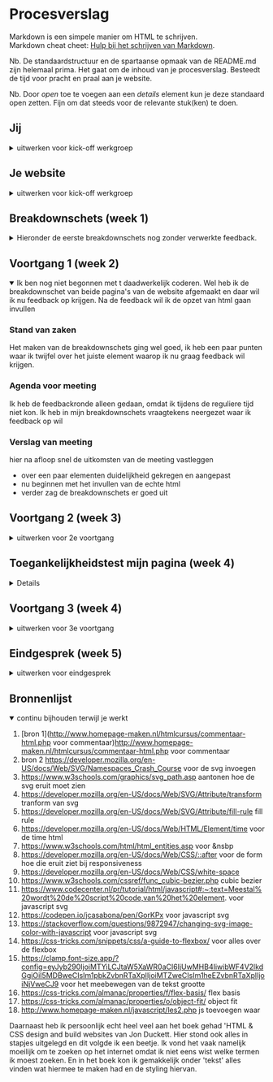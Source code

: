 # Procesverslag
Markdown is een simpele manier om HTML te schrijven.  
Markdown cheat cheet: [Hulp bij het schrijven van Markdown](https://github.com/adam-p/markdown-here/wiki/Markdown-Cheatsheet).

Nb. De standaardstructuur en de spartaanse opmaak van de README.md zijn helemaal prima. Het gaat om de inhoud van je procesverslag. Besteedt de tijd voor pracht en praal aan je website.

Nb. Door *open* toe te voegen aan een *details* element kun je deze standaard open zetten. Fijn om dat steeds voor de relevante stuk(ken) te doen.





## Jij

<details>
<summary>uitwerken voor kick-off werkgroep</summary>

### Auteur:
Luca Kleene

#### Je startniveau:
Blauw

#### Je focus:
Responsive plane

</details>





## Je website

<details>
<summary>uitwerken voor kick-off werkgroep</summary>

### Je opdracht:
https://www.debijenkorf.nl/inspiratie/wonen/eten-drinken
https://www.debijenkorf.nl/inspiratie/wonen/tips-om-voedselverspilling-te-voorkomen

#### Screenshot(s) van de eerste pagina (small screen):
Homepage  
<img src="images/inspiratie.PNG" width="375px" alt="screenshot inspiratiepagina bijenkorf">
<img src="images/inspiratie2.PNG" width="375px" alt="screenshot inspiratiepagina bijenkorf">


#### Screenshot(s) van de tweede pagina (small screen):
Inspiratie wonen  
<img src="images/zerowaste.PNG" width="375px" alt="screenshot zerowaste bijenkorf">
<img src="images/zerowaste2.PNG" width="375px" alt="screenshot zerowaste bijenkorf">

</details>



## Breakdownschets (week 1)

<details>
<summary>Hieronder de eerste breakdownschets nog zonder verwerkte feedback.</summary>

### de hele pagina:
<img src="images/breakdownschets1.PNG" width="375px" alt="breakdown van de hele pagina">

### dynamisch deel (bijv menu):
<img src="images/breakdownschets2.PNG" width="375px" alt="breakdown van tweede pagina">

</details>



## Voortgang 1 (week 2)

<details open>
<summary>Ik ben nog niet begonnen met t daadwerkelijk coderen. Wel heb ik de breakdownschet van beide pagina's van de website afgemaakt en daar wil ik nu feedback op krijgen. Na de feedback wil ik de opzet van html gaan invullen</summary>

### Stand van zaken
Het maken van de breakdownschets ging wel goed, ik heb een paar punten waar ik twijfel over het juiste element waarop ik nu graag feedback wil krijgen.


### Agenda voor meeting
Ik heb de feedbackronde alleen gedaan, omdat ik tijdens de reguliere tijd niet kon. Ik heb in mijn breakdownschets vraagtekens neergezet waar ik feedback op wil

### Verslag van meeting
hier na afloop snel de uitkomsten van de meeting vastleggen

- over een paar elementen duidelijkheid gekregen en aangepast
- nu beginnen met het invullen van de echte html
- verder zag de breakdownschets er goed uit
</details>





## Voortgang 2 (week 3)

<details>
<summary>uitwerken voor 2e voortgang</summary>

### Stand van zaken
Ik heb echt heel veel moeit met het starten van mijn code. Omdat ik het druk heb maar daarnaast nog meer omdat ik er hoofdpijn van krijg en een enorme stressaanval. Ik ben wel begonnen met de eerste pagina om daar de ruwe html van in te zetten


### Verslag van meeting

Er is naar gekeken, wat ik tot toe had. Dit ging voorlopig nog alleen om een hele globale opzet van de elementen, zonder nog afbeeldingen etc te hebben toegevoegd.
Voor mezelf wel echt de deadline gesteld bij de volgende voortgang minstens 1 pagina af te hebben zodat ik feedback erop kan krijgen. De eerste pagina is het moeilijkste, bij de tweede kan ik de header en footer over nemen en de main vind ik er persoonlijk niet moeilijk uitzien en dat moet me wel lukken. Dus daarom wil ik graag iig de eerste pagina af hebben zodat ik gerichte vragen kan stellen en hopelijk met iemand met een screenreader eroverheen kan gaan.
</details>





## Toegankelijkheidstest mijn pagina (week 4)

<details>

### Bevindingen
Lijst met je bevindingen die in de test naar voren kwamen:

#### Titel eerste bevinding
Er wordt niet aan de gebruiker duidelijk gemaakt op welke pagina hij zich momenteel van de 4 li bevindt

een inclusively hidden elementen waarop te horen is dat de gebruiker zich op die pagina bevind


#### Titel tweede bevinding.
Er is 2 keer een h1 te vinden op de pagina, dit is verwarrend

de tweede h1 'lees meer' moet een h2 worden, dit is namelijk niet het hoofdonderwerp van de pagina


#### Titel volgende bevinding.
De afbeeldingen worden helemaal niet genoemd onder de 'lees meer' section.

Een uitleg geven van wat op de afbeelding te zien is

#### Titel nog een bevinding.
de afbeeldingen van de verschillende betaalmethodes worden niet zo genoemd, dus de gebruiker met een screanreader heeft geen idee over wat voor afbeeldingne het gaat

Ook de afbeeldingen weer een betere alt geven om duidelijk te maken over wat voor soort afbeeldingen het gaat
</details>




## Voortgang 3 (week 4)

<details>
<summary>uitwerken voor 3e voortgang</summary>

### Stand van zaken
De eerste pagina is af. Ik heb alleen de domme fout gemaakt om niet goed de opdracht te lezen en heb overal in mn html classes gebruikt voor de css. Super stom, want ik moet nu alle weer gaan aanpassen naar de css selectors. Ik had verder nog een vraag over de a in mn header, omdat deze met een inline element date vervormde. Na navraag bleek dit te komen omdat het een flex had, maar ik m gewoon moet stylen als text-align center met display block


### Verslag van meeting
hier na afloop snel de uitkomsten van de meeting vastleggen

- alle classes aanpassen naar css selectors
- tweede pagina maken
- van alle p's in de footer linkjes maken
- nog even goed kijken naar inclusively hidden en andere foefjes om mn pagina beter te maken voor de toegankelijkheid
- in de main de ul bovenin voor de verschillende tabjes ook omzetten naar linkjes en duidelijk maken voor screenreader op welke pagina de gebruiker zich momenteel bevind
- 1 artikel veranderen in index en artikel maken die gelinkt kan worden naar de tweede pagina, die over de voedselverspilling
- voor zover ik dat nog niet had gedaan, even alle opmerkingen nalopen en eventueel aanvullen
- veel css is na struggelen wel goed gekomen maar ik merk dat wanneer ik er nu overheenloop ik niet meer weet hoe ik er precies tot ben gekomen. Ik kan wel uitleggen wat ik doe, maar ik heb gewoon continue dingen aangepast tot het mooi werd
- een javascript element toevoegen!

</details>





## Eindgesprek (week 5)

<details>
<summary>uitwerken voor eindgesprek</summary>

### Stand van zaken
Allereerst heeft het coderen me echt bloed, zweet en tranen gekost. Het is voor mij persoonlijk echt een enorm mentaal struikelblok waar ik gewoon echt stress van krijg en paniek. Dit resulteerde dus in enorm uitstellen, ook vanwege 4 andere deadlines. Maar 2 weken voor de uiteindelijke deadline ben ik ervoor gaan zitten. Ik heb voor mezelf een stappenplan uitgeschreven en elke stap in detail gemaakt, zodat het voor mezelf enigszins behapbaar was. De eerste pagina maken gingen echt heel moeilijk, de main vond ik meevallen, de footer ook, maar de header met nav vond ik echt enorm lastig. De moed zakte me helemaal in de schoenen toen ik er tijdens voortgang 3 achter kwam dat ik overal in mn code classes had gebruikt en dat dus moest veranderen, maar nog nooit gebruik had gemaakt van de css selectors. Maar goed, ook dit weer in stapjes uitgeschreven en dit had ik toch snel onder de knie, dit was niet zo moeilijk. Ik ben het voor mezelf als een soort van die breadcrumbs gaan zien. 
Ik moest nog een aantal ul en p's veranderen in linkjes, maar dit was makkelijk te doen. De tweede pagina was ook makkelijk te doen, deze bestond voor mezelf uit makkelijke elementen die goed te stylen waren. Ik merkte wel dat zodra ik alles af had en het naliep om te vertellen wat ik overal had gedaan dat ik dit lastig vond, ik heb echt zin voor zin in css dingen geprobeerd. Dus ik heb nogmaals gekeken wat ik heb gedaan, waardes verandert om te zien wat er dan gebeurt en vervolgens overal opmerkingen bijgezet. 
Wat me helaas niet is gelukt is het javascript gedeelte. Ik heb overal svg gebruikt in mn html en ik heb eindeloos op internet gezocht naar een uitleg over hoe ik bij een onclick op een svg de kleur bijvoorbeeld kon laten veranderen. Maar hoe meer ik erin dook hoe minder ik het begreep. Ik heb geprobeerd in de main de eerste p te veranderen in een andere kleur als je erop klikt maar dat lukte me ook niet

Als laatste heb ik nog veel dingen duidelijker gemaakt om de screen reader beter eroverheen te laten lopen. 
### Screenshot(s)

hier screenshot(s) van je eindresultaat
<img src="images/eindresultaat1.PNG" width="375px" alt="eindresultaat hoofdpagina">
<img src="images/eindresultaat2.PNG" width="375px" alt="eindresultaat hoofdpagina">
<img src="images/eindresultaat3.PNG" width="375px" alt="eindresultaat hoofdpagina">
<img src="images/eindresultaat4.PNG" width="375px" alt="eindresultaat hoofdpagina">
<img src="images/eindresultaat5.PNG" width="375px" alt="eindresultaat hoofdpagina">
<img src="images/eindresultaat6.PNG" width="375px" alt="eindresultaat hoofdpagina">
</details>





## Bronnenlijst

<details open>
<summary>continu bijhouden terwijl je werkt</summary>


1. [bron 1](http://www.homepage-maken.nl/htmlcursus/commentaar-html.php voor commentaar)http://www.homepage-maken.nl/htmlcursus/commentaar-html.php voor commentaar
2. bron 2 https://developer.mozilla.org/en-US/docs/Web/SVG/Namespaces_Crash_Course voor de svg invoegen 
3. https://www.w3schools.com/graphics/svg_path.asp aantonen hoe de svg eruit moet zien
4. https://developer.mozilla.org/en-US/docs/Web/SVG/Attribute/transform tranform van svg
5. https://developer.mozilla.org/en-US/docs/Web/SVG/Attribute/fill-rule fill rule
6. https://developer.mozilla.org/en-US/docs/Web/HTML/Element/time voor de time html
7. https://www.w3schools.com/html/html_entities.asp voor &nsbp
8. https://developer.mozilla.org/en-US/docs/Web/CSS/::after voor de form hoe die eruit ziet bij responsiveness
9. https://developer.mozilla.org/en-US/docs/Web/CSS/white-space
10. https://www.w3schools.com/cssref/func_cubic-bezier.php cubic bezier
11. https://www.codecenter.nl/pr/tutorial/html/javascript#:~:text=Meestal%20wordt%20de%20script%20code,van%20het%20element. voor javascript svg
12. https://codepen.io/jcasabona/pen/GorKPx voor javascript svg
13. https://stackoverflow.com/questions/9872947/changing-svg-image-color-with-javascript voor javascript svg
14. https://css-tricks.com/snippets/css/a-guide-to-flexbox/ voor alles over de flexbox
15. https://clamp.font-size.app/?config=eyJyb290IjoiMTYiLCJtaW5XaWR0aCI6IjUwMHB4IiwibWF4V2lkdGgiOiI5MDBweCIsIm1pbkZvbnRTaXplIjoiMTZweCIsIm1heEZvbnRTaXplIjoiNjVweCJ9 voor het meebewegen van de tekst grootte
16. https://css-tricks.com/almanac/properties/f/flex-basis/ flex basis
17. https://css-tricks.com/almanac/properties/o/object-fit/ object fit
18. http://www.homepage-maken.nl/javascript/les2.php js toevoegen waar

Daarnaast heb ik persoonlijk echt heel veel aan het boek gehad 'HTML & CSS design and build websites van Jon Duckett. Hier stond ook alles in stapjes uitgelegd en dit volgde ik een beetje. Ik vond het vaak namelijk moeilijk om te zoeken op het internet omdat ik niet eens wist welke termen ik moest zoeken. En in het boek kon ik gemakkelijk onder 'tekst' alles vinden wat hiermee te maken had en de styling hiervan.

</details>